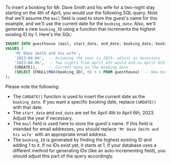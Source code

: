 To insert a booking for Mr. Dave Smith and his wife for a two-night stay starting on the 4th of April, you would use the following SQL query. Note that we'll assume the `mail` field is used to store the guest's name for this example, and we'll use the current date for the `booking_date`. Also, we'll generate a new `booking_ID` using a function that increments the highest existing ID by 1. Here's the SQL:

```sql
INSERT INTO guesthouse (mail, start_date, end_date, booking_date, booking_ID)
VALUES (
    'Mr Dave Smith and his wife',
    '2023-04-04',  -- Assuming the year is 2023; adjust as necessary
    '2023-04-06',  -- Two nights from April 4th would end on April 6th
    CURDATE(),     -- Current date as the booking date
    (SELECT IFNULL(MAX(booking_ID), 0) + 1 FROM guesthouse)  -- New booking ID
);
```

Please note the following:
- The `CURDATE()` function is used to insert the current date as the `booking_date`. If you want a specific booking date, replace `CURDATE()` with that date.
- The `start_date` and `end_date` are set for April 4th to April 6th, 2023. Adjust the year if necessary.
- The `mail` field is used here to store the guest's name. If this field is intended for email addresses, you should replace `'Mr Dave Smith and his wife'` with an appropriate email address.
- The `booking_ID` is generated by finding the highest existing ID and adding 1 to it. If no IDs exist yet, it starts at 1. If your database uses a different method for generating IDs (like an auto-incrementing field), you should adjust this part of the query accordingly.